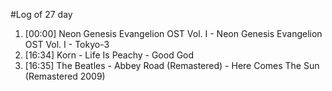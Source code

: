 #Log of 27 day

1. [00:00] Neon Genesis Evangelion OST Vol. I - Neon Genesis Evangelion OST Vol. I - Tokyo-3
1. [16:34] Korn - Life Is Peachy - Good God
1. [16:35] The Beatles - Abbey Road (Remastered) - Here Comes The Sun (Remastered 2009)
